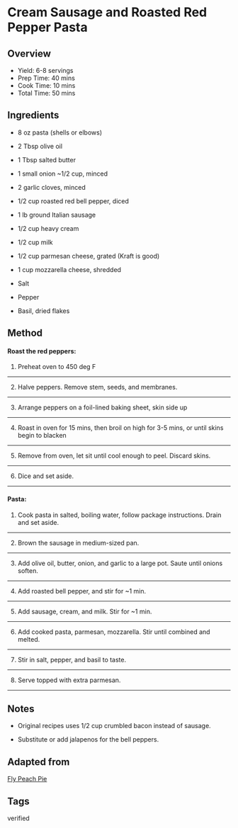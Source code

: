 # Cream Sausage and Roasted Red Pepper Pasta

## Overview

- Yield: 6-8 servings
- Prep Time: 40 mins
- Cook Time: 10 mins
- Total Time: 50 mins

## Ingredients

- 8 oz pasta (shells or elbows)

- 2 Tbsp olive oil

- 1 Tbsp salted butter

- 1 small onion ~1/2 cup, minced

- 2 garlic cloves, minced

- 1/2 cup roasted red bell pepper, diced

- 1 lb ground Italian sausage

- 1/2 cup heavy cream

- 1/2 cup milk

- 1/2 cup parmesan cheese, grated (Kraft is good)

- 1 cup mozzarella cheese, shredded

- Salt

- Pepper

- Basil, dried flakes

## Method

#### Roast the red peppers:

1. Preheat oven to 450 deg F
---

2. Halve peppers. Remove stem, seeds, and membranes.
---

3. Arrange peppers on a foil-lined baking sheet, skin side up
---

4. Roast in oven for 15 mins, then broil on high for 3-5 mins, or until skins begin to blacken
---

5. Remove from oven, let sit until cool enough to peel. Discard skins.
---

6. Dice and set aside.
---

#### Pasta:

1. Cook pasta in salted, boiling water, follow package instructions. Drain and set aside.
---

2. Brown the sausage in medium-sized pan.
---

3. Add olive oil, butter, onion, and garlic to a large pot. Saute until onions soften.
---

4. Add roasted bell pepper, and stir for ~1 min.
---

5. Add sausage, cream, and milk. Stir for ~1 min.
---

6. Add cooked pasta, parmesan, mozzarella. Stir until combined and melted.
---

7. Stir in salt, pepper, and basil to taste.
---

8. Serve topped with extra parmesan.
---

## Notes

- Original recipes uses 1/2 cup crumbled bacon instead of sausage.

- Substitute or add jalapenos for the bell peppers.

## Adapted from

[Fly Peach Pie](https://www.flypeachpie.com/2020/03/10/creamy-bacon-and-roasted-red-pepper-pasta/)

## Tags
verified
